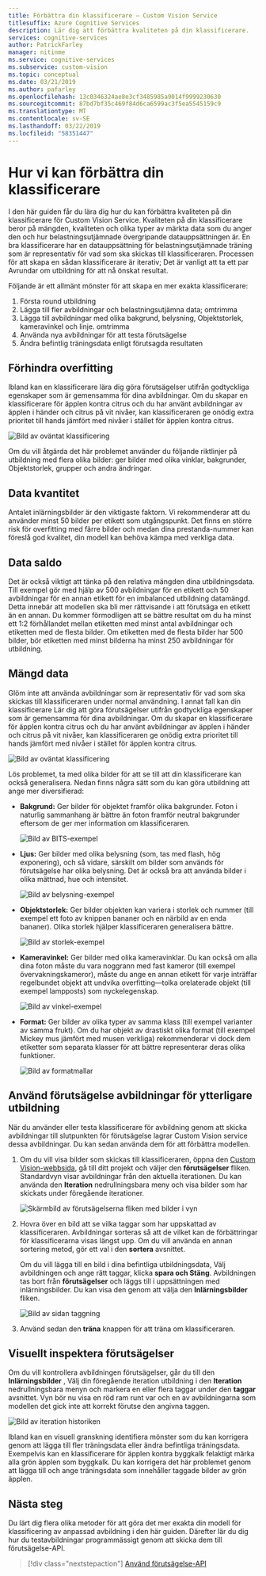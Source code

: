 ```yaml
---
title: Förbättra din klassificerare – Custom Vision Service
titlesuffix: Azure Cognitive Services
description: Lär dig att förbättra kvaliteten på din klassificerare.
services: cognitive-services
author: PatrickFarley
manager: nitinme
ms.service: cognitive-services
ms.subservice: custom-vision
ms.topic: conceptual
ms.date: 03/21/2019
ms.author: pafarley
ms.openlocfilehash: 13c0346324ae8e3cf3485985a9014f9999230630
ms.sourcegitcommit: 87bd7bf35c469f84d6ca6599ac3f5ea5545159c9
ms.translationtype: MT
ms.contentlocale: sv-SE
ms.lasthandoff: 03/22/2019
ms.locfileid: "58351447"
---
```

# <a name="how-to-improve-your-classifier"></a>Hur vi kan förbättra din klassificerare

I den här guiden får du lära dig hur du kan förbättra kvaliteten på din klassificerare för Custom Vision Service. Kvaliteten på din klassificerare beror på mängden, kvaliteten och olika typer av märkta data som du anger den och hur belastningsutjämnade övergripande datauppsättningen är. En bra klassificerare har en datauppsättning för belastningsutjämnade träning som är representativ för vad som ska skickas till klassificeraren. Processen för att skapa en sådan klassificerare är iterativ; Det är vanligt att ta ett par Avrundar om utbildning för att nå önskat resultat.

Följande är ett allmänt mönster för att skapa en mer exakta klassificerare:

1. Första round utbildning
1. Lägga till fler avbildningar och belastningsutjämna data; omtrimma
1. Lägga till avbildningar med olika bakgrund, belysning, Objektstorlek, kameravinkel och linje. omtrimma
1. Använda nya avbildningar för att testa förutsägelse
1. Ändra befintlig träningsdata enligt förutsagda resultaten

## <a name="prevent-overfitting"></a>Förhindra overfitting

Ibland kan en klassificerare lära dig göra förutsägelser utifrån godtyckliga egenskaper som är gemensamma för dina avbildningar. Om du skapar en klassificerare för äpplen kontra citrus och du har använt avbildningar av äpplen i händer och citrus på vit nivåer, kan klassificeraren ge onödig extra prioritet till hands jämfört med nivåer i stället för äpplen kontra citrus.

![Bild av oväntat klassificering](./media/getting-started-improving-your-classifier/unexpected.png)

Om du vill åtgärda det här problemet använder du följande riktlinjer på utbildning med flera olika bilder: ger bilder med olika vinklar, bakgrunder, Objektstorlek, grupper och andra ändringar.

## <a name="data-quantity"></a>Data kvantitet

Antalet inlärningsbilder är den viktigaste faktorn. Vi rekommenderar att du använder minst 50 bilder per etikett som utgångspunkt. Det finns en större risk för overfitting med färre bilder och medan dina prestanda-nummer kan föreslå god kvalitet, din modell kan behöva kämpa med verkliga data. 

## <a name="data-balance"></a>Data saldo

Det är också viktigt att tänka på den relativa mängden dina utbildningsdata. Till exempel gör med hjälp av 500 avbildningar för en etikett och 50 avbildningar för en annan etikett för en imbalanced utbildning datamängd. Detta innebär att modellen ska bli mer rättvisande i att förutsäga en etikett än en annan. Du kommer förmodligen att se bättre resultat om du ha minst ett 1:2 förhållandet mellan etiketten med minst antal avbildningar och etiketten med de flesta bilder. Om etiketten med de flesta bilder har 500 bilder, bör etiketten med minst bilderna ha minst 250 avbildningar för utbildning.

## <a name="data-variety"></a>Mängd data

Glöm inte att använda avbildningar som är representativ för vad som ska skickas till klassificeraren under normal användning. I annat fall kan din klassificerare Lär dig att göra förutsägelser utifrån godtyckliga egenskaper som är gemensamma för dina avbildningar. Om du skapar en klassificerare för äpplen kontra citrus och du har använt avbildningar av äpplen i händer och citrus på vit nivåer, kan klassificeraren ge onödig extra prioritet till hands jämfört med nivåer i stället för äpplen kontra citrus.

![Bild av oväntat klassificering](./media/getting-started-improving-your-classifier/unexpected.png)

Lös problemet, ta med olika bilder för att se till att din klassificerare kan också generalisera. Nedan finns några sätt som du kan göra utbildning att ange mer diversifierad:

* __Bakgrund:__ Ger bilder för objektet framför olika bakgrunder. Foton i naturlig sammanhang är bättre än foton framför neutral bakgrunder eftersom de ger mer information om klassificeraren.

    ![Bild av BITS-exempel](./media/getting-started-improving-your-classifier/background.png)

* __Ljus:__ Ger bilder med olika belysning (som, tas med flash, hög exponering), och så vidare, särskilt om bilder som används för förutsägelse har olika belysning. Det är också bra att använda bilder i olika mättnad, hue och intensitet.

    ![Bild av belysning-exempel](./media/getting-started-improving-your-classifier/lighting.png)

* __Objektstorlek:__ Ger bilder objekten kan variera i storlek och nummer (till exempel ett foto av knippen bananer och en närbild av en enda bananer). Olika storlek hjälper klassificeraren generalisera bättre.

    ![Bild av storlek-exempel](./media/getting-started-improving-your-classifier/size.png)

* __Kameravinkel:__ Ger bilder med olika kameravinklar. Du kan också om alla dina foton måste du vara noggrann med fast kameror (till exempel övervakningskameror), måste du ange en annan etikett för varje inträffar regelbundet objekt att undvika overfitting&mdash;tolka orelaterade objekt (till exempel lampposts) som nyckelegenskap.

    ![Bild av vinkel-exempel](./media/getting-started-improving-your-classifier/angle.png)

* __Format:__ Ger bilder av olika typer av samma klass (till exempel varianter av samma frukt). Om du har objekt av drastiskt olika format (till exempel Mickey mus jämfört med musen verkliga) rekommenderar vi dock dem etiketter som separata klasser för att bättre representerar deras olika funktioner.

    ![Bild av formatmallar](./media/getting-started-improving-your-classifier/style.png)

## <a name="use-prediction-images-for-further-training"></a>Använd förutsägelse avbildningar för ytterligare utbildning

När du använder eller testa klassificerare för avbildning genom att skicka avbildningar till slutpunkten för förutsägelse lagrar Custom Vision service dessa avbildningar. Du kan sedan använda dem för att förbättra modellen.

1. Om du vill visa bilder som skickas till klassificeraren, öppna den [Custom Vision-webbsida](https://customvision.ai), gå till ditt projekt och väljer den __förutsägelser__ fliken. Standardvyn visar avbildningar från den aktuella iterationen. Du kan använda den __Iteration__ nedrullningsbara meny och visa bilder som har skickats under föregående iterationer.

    ![Skärmbild av förutsägelserna fliken med bilder i vyn](./media/getting-started-improving-your-classifier/predictions.png)

2. Hovra över en bild att se vilka taggar som har uppskattad av klassificeraren. Avbildningar sorteras så att de vilket kan de förbättringar för klassificerarna visas längst upp. Om du vill använda en annan sortering metod, gör ett val i den __sortera__ avsnittet. 

    Om du vill lägga till en bild i dina befintliga utbildningsdata, Välj avbildningen och ange rätt taggar, klicka __spara och Stäng__. Avbildningen tas bort från __förutsägelser__ och läggs till i uppsättningen med inlärningsbilder. Du kan visa den genom att välja den __Inlärningsbilder__ fliken.

    ![Bild av sidan taggning](./media/getting-started-improving-your-classifier/tag.png)

3. Använd sedan den __träna__ knappen för att träna om klassificeraren.

## <a name="visually-inspect-predictions"></a>Visuellt inspektera förutsägelser

Om du vill kontrollera avbildningen förutsägelser, går du till den __Inlärningsbilder__ , Välj din föregående iteration utbildning i den **Iteration** nedrullningsbara menyn och markera en eller flera taggar under den **taggar** avsnittet. Vyn bör nu visa en röd ram runt var och en av avbildningarna som modellen det gick inte att korrekt förutse den angivna taggen.

![Bild av iteration historiken](./media/getting-started-improving-your-classifier/iteration.png)

Ibland kan en visuell granskning identifiera mönster som du kan korrigera genom att lägga till fler träningsdata eller ändra befintliga träningsdata. Exempelvis kan en klassificerare för äpplen kontra byggkalk felaktigt märka alla grön äpplen som byggkalk. Du kan korrigera det här problemet genom att lägga till och ange träningsdata som innehåller taggade bilder av grön äpplen.

## <a name="next-steps"></a>Nästa steg

Du lärt dig flera olika metoder för att göra det mer exakta din modell för klassificering av anpassad avbildning i den här guiden. Därefter lär du dig hur du testavbildningar programmässigt genom att skicka dem till förutsägelse-API.

> [!div class="nextstepaction"]
> [Använd förutsägelse-API](use-prediction-api.md)
